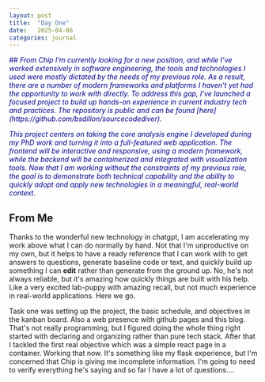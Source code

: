 ```yaml
---
layout: post
title:  "Day One"
date:   2025-04-06 
categories: journal
---
```


<div style="color: darkblue; font-style: italic;">
## From Chip
I’m currently looking for a new position, and while I’ve worked extensively in software engineering, the tools and technologies I used were mostly dictated by the needs of my previous role. As a result, there are a number of modern frameworks and platforms I haven’t yet had the opportunity to work with directly. To address this gap, I’ve launched a focused project to build up hands-on experience in current industry tech and practices. The repository is public and can be found [here](https://github.com/bsdillon/sourcecodediver).

This project centers on taking the core analysis engine I developed during my PhD work and turning it into a full-featured web application. The frontend will be interactive and responsive, using a modern framework, while the backend will be containerized and integrated with visualization tools. Now that I am working without the constraints of my previous role, the goal is to demonstrate both technical capability and the ability to quickly adopt and apply new technologies in a meaningful, real-world context.
</div>

## From Me
Thanks to the wonderful new technology in chatgpt, I am accelerating my work above what I can do normally by hand. Not that I'm unproductive on my own, but it helps to have a ready reference that I can work with to get answers to questions, generate baseline code or text, and quickly build up something I can **edit** rather than generate from the ground up. No, he's not always reliable, but it's amazing how quickly things are built with his help. Like a very excited lab-puppy with amazing recall, but not much experience in real-world applications. Here we go.

Task one was setting up the project, the basic schedule, and objectives in the kanban board. Also a web presence with github pages and this blog. That's not really programming, but I figured doing the whole thing right started with declaring and organizing rather than pure tech stack. After that I tackled the first real objective which was a simple react page in a container. Working that now. It's something like my flask experience, but I'm concerned that Chip is giving me incomplete information. I'm going to need to verify everything he's saying and so far I have a lot of questions....
